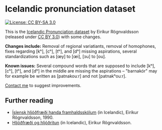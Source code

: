 # Icelandic pronunciation dataset

[![License: CC BY-SA 3.0](https://img.shields.io/badge/License-CC%20BY%203.0-lightgrey.svg)](https://creativecommons.org/licenses/by/3.0/)

This is the [Icelandic Pronunciation dataset](http://malfong.is/?pg=framburdur) by Eiríkur Rögnvaldsson (released under [CC BY 3.0](https://creativecommons.org/licenses/by/3.0/)) with some changes.

**Changes include:** Removal of regional variatiants, removal of homophones, fixes regarding [kʰ], [cʰ], [tʰ], and [dʰ] missing aspirations, several standardizations such as [œy] to [œi], [ɔu] to [ou].

**Known issues:** Several compound words that are supposed to include [kʰ], [cʰ], [tʰ], and [dʰ] in the middle are missing the aspirations – "barnakór" may for example be written as  [patnakouːr] and not [patnakʰouːr].

[Contact me](mailto:egillsigurdur@gmail.com) to suggest improvements.



## Further reading

- [Íslensk hljóðfræði handa framhaldsskólum](https://notendur.hi.is/eirikur/hljfr.pdf) (in Icelandic), Eiríkur Rögnvaldsson, 1990.
- [Hljóðfræði og hljóðritun](https://notendur.hi.is/eirikur/hoi.pdf) (in Icelandic), Eiríkur Rögnvaldsson.

